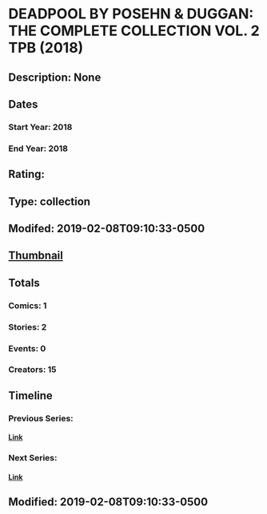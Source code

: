 # DEADPOOL BY POSEHN & DUGGAN: THE COMPLETE COLLECTION VOL. 2 TPB (2018)
## Description: None
## Dates
### Start Year: 2018
### End Year: 2018
## Rating: 
## Type: collection
## Modifed: 2019-02-08T09:10:33-0500
## [Thumbnail](http://i.annihil.us/u/prod/marvel/i/mg/b/40/image_not_available.jpg)
## Totals
### Comics: 1
### Stories: 2
### Events: 0
### Creators: 15
## Timeline
### Previous Series: 
#### [Link]()
### Next Series: 
#### [Link]()
## Modified: 2019-02-08T09:10:33-0500